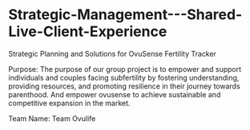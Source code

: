 # Strategic-Management---Shared-Live-Client-Experience
Strategic Planning and Solutions for OvuSense Fertility Tracker

Purpose:
The purpose of our group project is to empower and support individuals and couples facing subfertility by fostering understanding, providing resources, and promoting resilience in their journey towards parenthood. And empower ovusense to achieve sustainable and competitive expansion in the market.

Team Name: Team Ovulife
